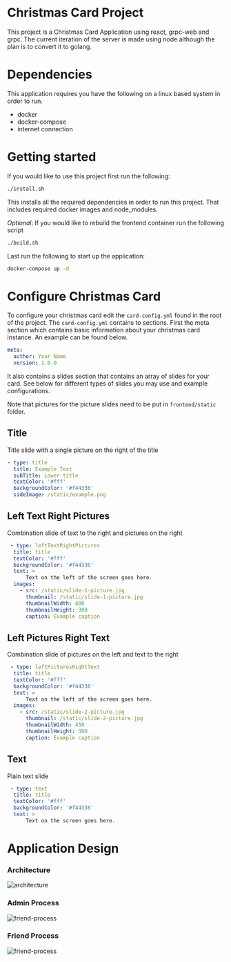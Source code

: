 # Christmas Card Project
This project is a Christmas Card Application using react, grpc-web and grpc.
The current iteration of the server is made using node although the plan is to
convert it to golang.

# Dependencies
This application requires you have the following on a
linux based system in order to run.
* docker
* docker-compose
* internet connection

# Getting started
If you would like to use this project first run the following:

```bash
./install.sh
```

This installs all the required dependencies in order to run this project. That
includes required docker images and node_modules.

*Optional*: If you would like to rebuild the frontend container run the following script

```bash
./build.sh
```

Last run the following to start up the application:
```bash
docker-compose up -d
```

# Configure Christmas Card
To configure your christmas card edit the `card-config.yml` found in the root of
the project. The `card-config.yml` contains to sections. First the meta section
which contains basic information about your christmas card instance. An example
can be found below.

```yaml
meta:
  author: Your Name
  version: 1.0.0
```

It also contains a slides section that contains an array of slides for your card.
See below for different types of slides you may use and example
configurations.

Note that pictures for the picture slides need to be put in `frontend/static`
folder.

## Title
Title slide with a single picture on the right of the title

```yaml
- type: title
  title: Example Text
  subTitle: Lower title
  textColor: '#fff'
  backgroundColor: '#f44336'
  sideImage: /static/example.png
```

## Left Text Right Pictures
Combination slide of text to the right and pictures on the right

```yaml
 - type: leftTextRightPictures
  title: title
  textColor: '#fff'
  backgroundColor: '#f44336'
  text: >
      Text on the left of the screen goes here.
  images:
    - src: /static/slide-1-picture.jpg
      thumbnail: /static/slide-1-picture.jpg
      thumbnailWidth: 400
      thumbnailHeight: 300
      caption: Example caption
```

## Left Pictures Right Text
Combination slide of pictures on the left and text to the right

```yaml
 - type: leftPicturesRightText
  title: title
  textColor: '#fff'
  backgroundColor: '#f44336'
  text: >
      Text on the left of the screen goes here.
  images:
    - src: /static/slide-2-picture.jpg
      thumbnail: /static/slide-2-picture.jpg
      thumbnailWidth: 450
      thumbnailHeight: 300
      caption: Example caption
```

## Text
Plain text slide

```yaml
 - type: text
  title: title
  textColor: '#fff'
  backgroundColor: '#f44336'
  text: >
      Text on the screen goes here.
```

# Application Design

### Architecture
![architecture](./assets/architecture.svg)

### Admin Process
![friend-process](./assets/friend-process.svg)

### Friend Process
![friend-process](./assets/friend-process.svg)
